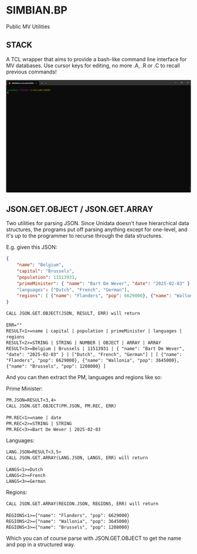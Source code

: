 # SIMBIAN.BP
Public MV Utilities

## STACK

A TCL wrapper that aims to provide a bash-like command line interface for MV databases.
Use cursor keys for editing, no more .A, .R or .C to recall previous commands!

![STACK Demo](screenshots/STACK_demo.gif)

## JSON.GET.OBJECT / JSON.GET.ARRAY

Two utilities for parsing JSON.  Since Unidata doesn't have hierarchical data structures, the programs put
off parsing anything except for one-level, and it's up to the programmer to recurse through the data structures.

E.g. given this JSON:

```json
{
    "name": "Belgium",
    "capital": "Brussels",
    "population": 11513931,
    "primeMinister": { "name": "Bart De Wever", "date": "2025-02-03" }
    "languages": ["Dutch", "French", "German"],
    "regions": [ {"name": "Flanders", "pop": 6629000}, {"name": "Wallonia", "pop": 3645000}, {"name": "Brussels", "pop": 1208000} ]
}
```
```
CALL JSON.GET.OBJECT(JSON, RESULT, ERR) will return

ERR=""
RESULT<1>=name | capital | population | primeMinister | languages | regions
RESULT<2>=STRING | STRING | NUMBER | OBJECT | ARRAY | ARRAY
RESULT<3>=Belgium | Brussels | 11513931 | { "name": "Bart De Wever", "date": "2025-02-03" } | ["Dutch", "French", "German"] | [ {"name": "Flanders", "pop": 6629000}, {"name": "Wallonia", "pop": 3645000}, {"name": "Brussels", "pop": 1208000} ]
```
And you can then extract the PM, languages and regions like so:

Prime Minister:
```
PM.JSON=RESULT<3,4>
CALL JSON.GET.OBJECT(PM.JSON, PM.REC, ERR)

PM.REC<1>=name | date
PM.REC<2>=STRING | STRING
PM.REC<3>=Bart De Wever | 2025-02-03
```
Languages:
```
LANG.JSON=RESULT<3,5>
CALL JSON.GET.ARRAY(LANG.JSON, LANGS, ERR) will return

LANGS<1>=Dutch
LANGS<2>=French
LANGS<3>=German
```
Regions: 
```
CALL JSON.GET.ARRAY(REGION.JSON, REGIONS, ERR) will return

REGIONS<1>={"name": "Flanders", "pop": 6629000}
REGIONS<2>={"name": "Wallonia", "pop": 3645000}
REGIONS<3>={"name": "Brussels", "pop": 1208000} 
```
Which you can of course parse with JSON.GET.OBJECT to get the name and pop in a structured way.
